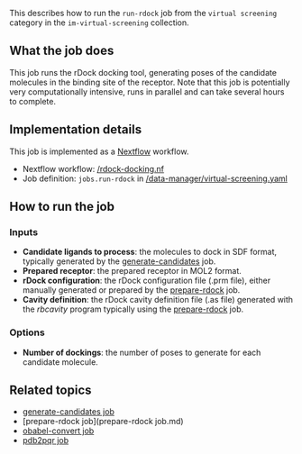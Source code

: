This describes how to run the `run-rdock` job from the `virtual screening` category in the `im-virtual-screening` collection.

## What the job does

This job runs the rDock docking tool, generating poses of the candidate molecules in the binding site of the receptor.
Note that this job is potentially very computationally intensive, runs in parallel and can take several hours to complete.

## Implementation details

This job is implemented as a [Nextflow](https://www.nextflow.io/) workflow.

* Nextflow workflow: [/rdock-docking.nf]()
* Job definition: `jobs.run-rdock` in [/data-manager/virtual-screening.yaml]()

## How to run the job

### Inputs

* **Candidate ligands to process**: the molecules to dock in SDF format, typically generated by the 
[generate-candidates](generate-candidates.md) job.
* **Prepared receptor**: the prepared receptor in MOL2 format.
* **rDock configuration**: the rDock configuration file (.prm file), either manually generated or prepared by the [prepare-rdock](prepare-rdock.md) job.
* **Cavity definition**: the rDock cavity definition file (.as file) generated with the *rbcavity* program typically using the [prepare-rdock](prepare-rdock.md) job.

### Options
* **Number of dockings**: the number of poses to generate for each candidate molecule.

## Related topics

* [generate-candidates job](generate-candidates.md)
* [prepare-rdock job](prepare-rdock job.md)
* [obabel-convert job](obabel-convert.md)
* [pdb2pqr job](pdb2pqr.md)